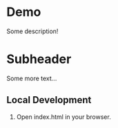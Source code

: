 # Demo

Some description!

# Subheader

Some more text...

## Local Development

1. Open index.html in your browser.
